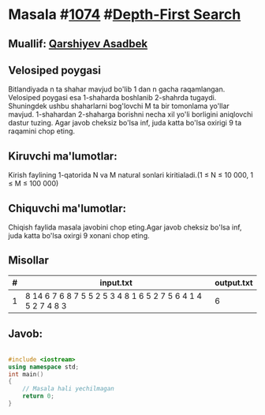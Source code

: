 
<h1>Masala #<a href="https://robocontest.uz/tasks/1074">1074</a> #<a href="https://robocontest.uz/tasks?category=18">Depth-First Search</a></h1>
<h2> Muallif: <a href="https://robocontest.uz/profile/asadbek">Qarshiyev Asadbek</a></h2>
<h2>Velosiped poygasi</h2>
<p>Bitlandiyada n ta shahar mavjud bo'lib 1 dan n gacha raqamlangan. Velosiped poygasi esa 1-shaharda boshlanib 2-shahrda tugaydi. Shuningdek ushbu shaharlarni bog'lovchi M ta bir tomonlama yo'llar mavjud. 1-shahardan 2-shaharga borishni necha xil yo'li borligini aniqlovchi dastur tuzing. Agar javob cheksiz bo'lsa inf, juda katta bo'lsa oxirigi 9 ta raqamini chop eting.</p>
<h2>Kiruvchi ma'lumotlar:</h2>
<p>Kirish faylining 1-qatorida N va M natural sonlari kiritialadi.(1 ≤ N ≤ 10 000, 1 ≤ M ≤ 100 000)</p>
<h2>Chiquvchi ma'lumotlar:</h2>
<p>Chiqish faylida masala javobini chop eting.Agar javob cheksiz bo'lsa inf, juda katta bo'lsa oxirgi 9 xonani chop eting.</p>
<h2>Misollar</h2>
<table>
    <thead>
        <tr>
            <th>#</th>
            <th>input.txt</th>
            <th>output.txt</th>
        </tr>
    </thead>
    <tbody>
            <tr>
                <td>1</td>
                <td>8 14
6 7
6 8
7 5
5 2
5 3
4 8
1 6
5 2
7 5
6 4
1 4
5 2
7 4
8 3</td>
                <td>6</td>
            </tr>
    </tbody>
    </table>
    
<h2>Javob:</h2>

######
```cpp
#include <iostream>
using namespace std;
int main()
{
    // Masala hali yechilmagan
    return 0;
}
```
